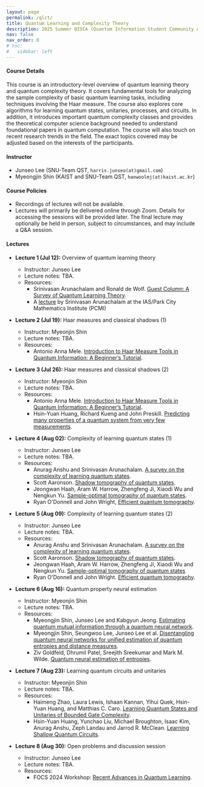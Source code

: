 ```yaml
---
layout: page
permalink: /qlct/
title: Quantum Learning and Complexity Theory
description: 2025 Summer QISCA (Quantum Information Student Community Association) Summer School Program
nav: false
nav_order: 0
# toc:
#   sidebar: left
---
```


#### **Course Details**
This course is an introductory-level overview of quantum learning theory and quantum complexity theory. It covers fundamental tools for analyzing the sample complexity of basic quantum learning tasks, including techniques involving the Haar measure. The course also explores core algorithms for learning quantum states, unitaries, processes, and circuits. In addition, it introduces important quantum complexity classes and provides the theoretical computer science background needed to understand foundational papers in quantum computation. The course will also touch on recent research trends in the field. The exact topics covered may be adjusted based on the interests of the participants.

#### **Instructor**
- Junseo Lee (SNU-Team QST, `harris.junseo(at)gmail.com`)
- Myeongjin Shin (KAIST and SNU-Team QST, `hanwoolmj(at)kaist.ac.kr`)

#### **Course Policies**
- Recordings of lectures will not be available.
- Lectures will primarily be delivered online through Zoom. Details for accessing the sessions will be provided later. The final lecture may optionally be held in person, subject to circumstances, and may include a Q&A session.

#### **Lectures**
- **Lecture 1 (Jul 12):** Overview of quantum learning theory
    - Instructor: Junseo Lee
    - Lecture notes: TBA.
    - Resources:
        - Srinivasan Arunachalam and Ronald de Wolf. [Guest Column: A Survey of Quantum Learning Theory](https://doi.org/10.1145/3106700.3106710).
        - A [lecture](https://youtu.be/oHKVNqXzNBc?si=dMhmrr0L8x4Mereo) by Srinivasan Arunachalam at the IAS/Park City Mathematics Institute (PCMI)

- **Lecture 2 (Jul 19):** Haar measures and classical shadows (1)
    - Instructor: Myeonjin Shin
    - Lecture notes: TBA.
    - Resources:
        - Antonio Anna Mele. [Introduction to Haar Measure Tools in Quantum Information: A Beginner’s Tutorial](https://quantum-journal.org/papers/q-2024-05-08-1340/#).

- **Lecture 3 (Jul 26):** Haar measures and classical shadows (2)
    - Instructor: Myeonjin Shin
    - Lecture notes: TBA.
    - Resources:
        - Antonio Anna Mele. [Introduction to Haar Measure Tools in Quantum Information: A Beginner’s Tutorial](https://quantum-journal.org/papers/q-2024-05-08-1340/#).
        - Hsin-Yuan Huang, Richard Kueng and John Preskill. [Predicting many properties of a quantum system from very few measurements](https://www.nature.com/articles/s41567-020-0932-7).

- **Lecture 4 (Aug 02):** Complexity of learning quantum states (1)
    - Instructor: Junseo Lee
    - Lecture notes: TBA.
    - Resources:
        - Anurag Anshu and Srinivasan Arunachalam. [A survey on the complexity of learning quantum states](https://www.nature.com/articles/s42254-023-00662-4).
        - Scott Aaronson. [Shadow tomography of quantum states](https://dl.acm.org/doi/abs/10.1145/3188745.3188802?casa_token=ZFsTsxx14cQAAAAA:QUlRCIrtyVKqY8t-lKBerQ5vHp6csCvX7zRFjl9Dwb91sAXcecAxcR3H-4ZW8YxcYnXHHcyzeUJjCg).
        - Jeongwan Haah, Aram W. Harrow, Zhengfeng Ji, Xiaodi Wu and Nengkun Yu. [Sample-optimal tomography of quantum states](https://dl.acm.org/doi/abs/10.1145/2897518.2897585).
        - Ryan O'Donnell and John Wright, [Efficient quantum tomography](https://dl.acm.org/doi/abs/10.1145/2897518.2897544).
        
- **Lecture 5 (Aug 09):** Complexity of learning quantum states (2)
    - Instructor: Junseo Lee
    - Lecture notes: TBA.
    - Resources:
        - Anurag Anshu and Srinivasan Arunachalam. [A survey on the complexity of learning quantum states](https://www.nature.com/articles/s42254-023-00662-4).
        - Scott Aaronson. [Shadow tomography of quantum states](https://dl.acm.org/doi/abs/10.1145/3188745.3188802?casa_token=ZFsTsxx14cQAAAAA:QUlRCIrtyVKqY8t-lKBerQ5vHp6csCvX7zRFjl9Dwb91sAXcecAxcR3H-4ZW8YxcYnXHHcyzeUJjCg).
        - Jeongwan Haah, Aram W. Harrow, Zhengfeng Ji, Xiaodi Wu and Nengkun Yu. [Sample-optimal tomography of quantum states](https://dl.acm.org/doi/abs/10.1145/2897518.2897585)
        - Ryan O'Donnell and John Wright. [Efficient quantum tomography](https://dl.acm.org/doi/abs/10.1145/2897518.2897544).

- **Lecture 6 (Aug 16):** Quantum property neural estimation
    - Instructor: Myeonjin Shin
    - Lecture notes: TBA.
    - Resources:
        - Myeongjin Shin, Junseo Lee and Kabgyun Jeong. [Estimating quantum mutual information through a quantum neural network](https://link.springer.com/article/10.1007/s11128-023-04253-1).
        - Myeongjin Shin, Seungwoo Lee, Junseo Lee et al. [Disentangling quantum neural networks for unified estimation of quantum entropies and distance measures](https://journals.aps.org/pra/abstract/10.1103/PhysRevA.110.062418).
        - Ziv Goldfeld, Dhrumil Patel, Sreejith Sreekumar and Mark M. Wilde. [Quantum neural estimation of entropies](https://journals.aps.org/pra/abstract/10.1103/PhysRevA.109.032431).

- **Lecture 7 (Aug 23):** Learning quantum circuits and unitaries
    - Instructor: Myeonjin Shin
    - Lecture notes: TBA.
    - Resources:
        - Haimeng Zhao, Laura Lewis, Ishaan Kannan, Yihui Quek, Hsin-Yuan Huang, and Matthias C. Caro. [Learning Quantum States and Unitaries of Bounded Gate Complexity](https://journals.aps.org/prxquantum/abstract/10.1103/PRXQuantum.5.040306).
        - Hsin-Yuan Huang, Yunchao Liu, Michael Broughton, Isaac Kim, Anurag Anshu, Zeph Landau and Jarrod R. McClean. [Learning Shallow Quantum Circuits](https://dl.acm.org/doi/10.1145/3618260.3649722).

- **Lecture 8 (Aug 30):** Open problems and discussion session
    - Instructor: Junseo Lee
    - Lecture notes: TBA.
    - Resources:
        - FOCS 2024 Workshop: [Recent Advances in Quantum Learning](https://jerryzli.github.io/focs24-workshop.html).